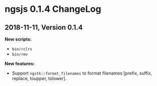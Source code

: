 # ngsjs 0.1.4 ChangeLog

## 2018-11-11, Version 0.1.4

**New scripts:**  

- `bin/rclrs`
- `bin/rmv`

**New features:**

- Support `ngstk::format_filenames` to format filenames [prefix, suffix, replace, toupper, tolower].
